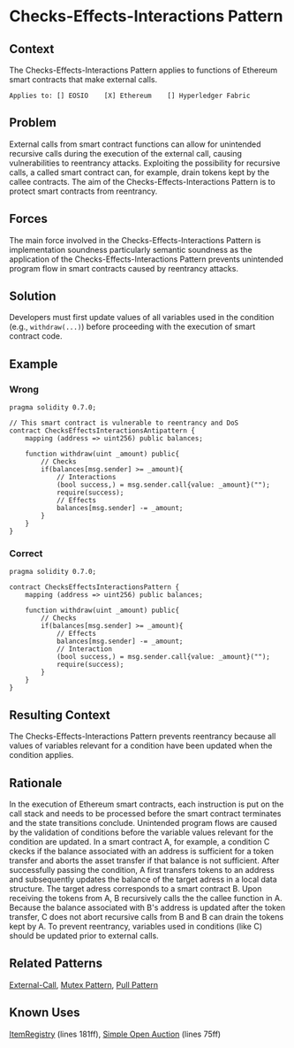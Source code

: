 # Checks-Effects-Interactions Pattern

## Context
The Checks-Effects-Interactions Pattern applies to functions of Ethereum smart contracts that make external calls.

``Applies to: [] EOSIO    [X] Ethereum    [] Hyperledger Fabric``

## Problem
External calls from smart contract functions can allow for unintended recursive calls during the execution of the external call, causing vulnerabilities to reentrancy attacks. Exploiting the possibility for recursive calls, a called smart contract can, for example, drain tokens kept by the callee contracts. The aim of the Checks-Effects-Interactions Pattern is to protect smart contracts from reentrancy.

## Forces
The main force involved in the Checks-Effects-Interactions Pattern is implementation soundness particularly semantic soundness as the application of the Checks-Effects-Interactions Pattern prevents unintended program flow in smart contracts caused by reentrancy attacks.

## Solution
Developers must first update values of all variables used in the condition (e.g., `withdraw(...)`) before proceeding with the execution of smart contract code.
## Example
### Wrong
```Solidity 
pragma solidity 0.7.0;

// This smart contract is vulnerable to reentrancy and DoS
contract ChecksEffectsInteractionsAntipattern {
    mapping (address => uint256) public balances;

    function withdraw(uint _amount) public{
        // Checks
        if(balances[msg.sender] >= _amount){
            // Interactions
            (bool success,) = msg.sender.call{value: _amount}("");
            require(success);
            // Effects
            balances[msg.sender] -= _amount;
        }
    }
}
```
### Correct
```Solidity 
pragma solidity 0.7.0;

contract ChecksEffectsInteractionsPattern {
    mapping (address => uint256) public balances;

    function withdraw(uint _amount) public{
        // Checks
        if(balances[msg.sender] >= _amount){
            // Effects
            balances[msg.sender] -= _amount;
            // Interaction
            (bool success,) = msg.sender.call{value: _amount}("");
            require(success);
        }
    }
}

```
## Resulting Context
The Checks-Effects-Interactions Pattern prevents reentrancy because all values of variables relevant for a condition have been updated when the condition applies.

## Rationale
In the execution of Ethereum smart contracts, each instruction is put on the call stack and needs to be processed before the smart contract terminates and the state transitions conclude. Unintended program flows are caused by the validation of conditions before the variable values relevant for the condition are updated. In a smart contract A, for example, a condition C ckecks if the balance associated with an address is sufficient for a token transfer and aborts the asset transfer if that balance is not sufficient. After successfully passing the condition, A first transfers tokens to an address and subsequently updates the balance of the target adress in a local data structure. The target adress corresponds to a smart contract B. Upon receiving the tokens from A, B recursively calls the the callee function in A. Because the balance associated with B's address is updated after the token transfer, C does not abort recursive calls from B and B can drain the tokens kept by A. To prevent reentrancy, variables used in conditions (like C) should be updated prior to external calls.

## Related Patterns
[External-Call](../../Idioms/External-Call%20Pattern/README.md), [Mutex Pattern](../../Design%20Patterns/Mutex%20Pattern/README.md), [Pull Pattern](../../Design%20Patterns/Pull%20Pattern/README.md)
## Known Uses
[ItemRegistry](https://etherscan.io/address/0x17df117bb806a622d841bd5166a23b5d8746232f/#code) (lines 181ff), [Simple Open Auction](https://github.com/vyperlang/vyper/blob/v0.2.11/examples/auctions/simple_open_auction.vy) (lines 75ff)
